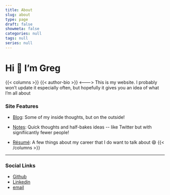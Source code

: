 ```yaml
---
title: About
slug: about
type: page
draft: false
showmeta: false
categories: null
tags: null
series: null
---
```


# Hi 👋 I’m Greg

{{< columns >}}
{{< author-bio >}}
<--->
This is my website. I probably won’t update it especially often, but hopefully it gives you an idea of what I’m all about

### Site Features
* [Blog](/posts/): Some of my inside thoughts, but on the outside!

* [Notes](/notes/): Quick thoughts and half-bakes ideas -- like Twitter but with signifiicantly fewer people!

* [Résumé](/documents/resume/): A few things about my career that I do want to talk about 😄
{{< /columns >}}

---

### Social Links

* [Github](https://github.com/gthoma17)
* [Linkedin](https://linkedin.com/in/gatlp9)
* [email](mailto:greg@gregmakes.xyz)
